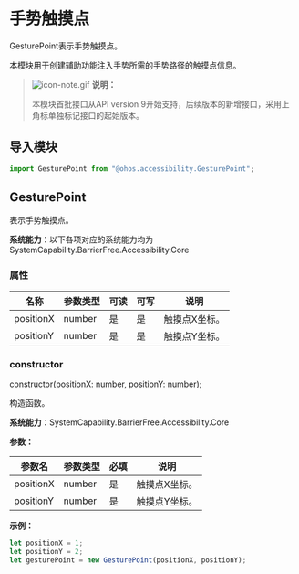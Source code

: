 # 手势触摸点

GesturePoint表示手势触摸点。

本模块用于创建辅助功能注入手势所需的手势路径的触摸点信息。

>![icon-note.gif](public_sys-resources/icon-note.gif) **说明：**
>
>本模块首批接口从API version 9开始支持，后续版本的新增接口，采用上角标单独标记接口的起始版本。

## 导入模块

```ts
import GesturePoint from "@ohos.accessibility.GesturePoint";
```

## GesturePoint

表示手势触摸点。

**系统能力**：以下各项对应的系统能力均为 SystemCapability.BarrierFree.Accessibility.Core

### 属性

| 名称        | 参数类型   | 可读   | 可写   | 说明      |
| --------- | ------ | ---- | ---- | ------- |
| positionX | number | 是    | 是    | 触摸点X坐标。 |
| positionY | number | 是    | 是    | 触摸点Y坐标。 |

### constructor

constructor(positionX: number, positionY: number);

构造函数。

**系统能力**：SystemCapability.BarrierFree.Accessibility.Core

**参数：**

| 参数名 | 参数类型 | 必填 | 说明 |
| -------- | -------- | -------- | -------- |
| positionX | number | 是 | 触摸点X坐标。 |
| positionY | number | 是  | 触摸点Y坐标。 |

**示例：**

```typescript
let positionX = 1;
let positionY = 2;
let gesturePoint = new GesturePoint(positionX, positionY);
```
